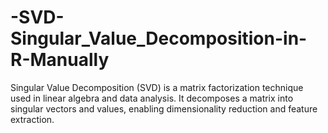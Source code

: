 # -SVD-Singular_Value_Decomposition-in-R-Manually
Singular Value Decomposition (SVD) is a matrix factorization technique used in linear algebra and data analysis. It decomposes a matrix into singular vectors and values, enabling dimensionality reduction and feature extraction.
